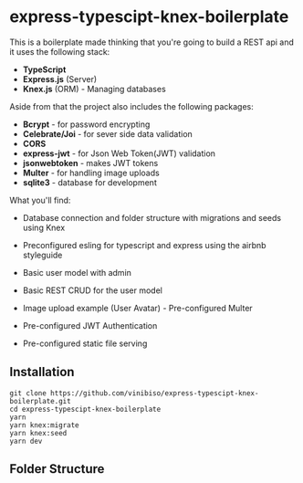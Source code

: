 # express-typescipt-knex-boilerplate

This is a boilerplate made thinking that you're going to build a REST api and it uses the following stack:

- **TypeScript**
- **Express.js** (Server)
- **Knex.js** (ORM) - Managing databases

Aside from that the project also includes the following packages:

- **Bcrypt** - for password encrypting
- **Celebrate/Joi** - for sever side data validation
- **CORS**
- **express-jwt** - for Json Web Token(JWT) validation
- **jsonwebtoken** - makes JWT tokens
- **Multer** - for handling image uploads
- **sqlite3** - database for development

What you'll find:

- Database connection and folder structure with migrations and seeds using Knex
- Preconfigured esling for typescript and express using the airbnb styleguide
- Basic user model with admin
- Basic REST CRUD for the user model
- Image upload example (User Avatar) - Pre-configured Multer

- Pre-configured JWT Authentication
- Pre-configured static file serving

## Installation

~~~
git clone https://github.com/vinibiso/express-typescipt-knex-boilerplate.git
cd express-typescipt-knex-boilerplate
yarn
yarn knex:migrate
yarn knex:seed
yarn dev
~~~

## Folder Structure
